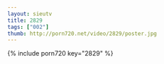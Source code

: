 ```yaml
--- 
layout: sieutv
title: 2829
tags: ["002"]
thumb: http://porn720.net/video/2829/poster.jpg
---
```

{% include porn720 key="2829" %} 
